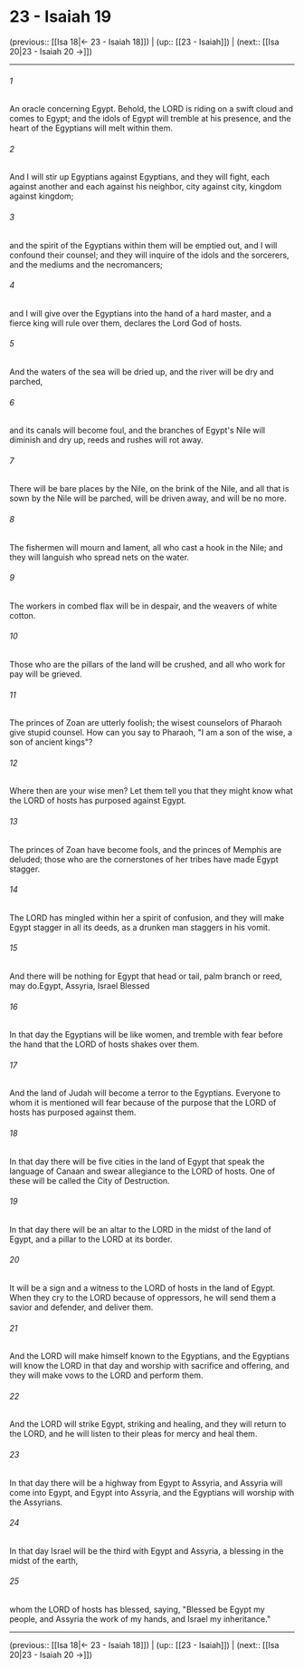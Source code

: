 # 23 - Isaiah 19

(previous:: [[Isa 18|← 23 - Isaiah 18]]) | (up:: [[23 - Isaiah]]) | (next:: [[Isa 20|23 - Isaiah 20 →]])

***


###### 1 
An oracle concerning Egypt. Behold, the LORD is riding on a swift cloud and comes to Egypt; and the idols of Egypt will tremble at his presence, and the heart of the Egyptians will melt within them. 

###### 2 
And I will stir up Egyptians against Egyptians, and they will fight, each against another and each against his neighbor, city against city, kingdom against kingdom; 

###### 3 
and the spirit of the Egyptians within them will be emptied out, and I will confound their counsel; and they will inquire of the idols and the sorcerers, and the mediums and the necromancers; 

###### 4 
and I will give over the Egyptians into the hand of a hard master, and a fierce king will rule over them, declares the Lord God of hosts. 

###### 5 
And the waters of the sea will be dried up, and the river will be dry and parched, 

###### 6 
and its canals will become foul, and the branches of Egypt's Nile will diminish and dry up, reeds and rushes will rot away. 

###### 7 
There will be bare places by the Nile, on the brink of the Nile, and all that is sown by the Nile will be parched, will be driven away, and will be no more. 

###### 8 
The fishermen will mourn and lament, all who cast a hook in the Nile; and they will languish who spread nets on the water. 

###### 9 
The workers in combed flax will be in despair, and the weavers of white cotton. 

###### 10 
Those who are the pillars of the land will be crushed, and all who work for pay will be grieved. 

###### 11 
The princes of Zoan are utterly foolish; the wisest counselors of Pharaoh give stupid counsel. How can you say to Pharaoh, "I am a son of the wise, a son of ancient kings"? 

###### 12 
Where then are your wise men? Let them tell you that they might know what the LORD of hosts has purposed against Egypt. 

###### 13 
The princes of Zoan have become fools, and the princes of Memphis are deluded; those who are the cornerstones of her tribes have made Egypt stagger. 

###### 14 
The LORD has mingled within her a spirit of confusion, and they will make Egypt stagger in all its deeds, as a drunken man staggers in his vomit. 

###### 15 
And there will be nothing for Egypt that head or tail, palm branch or reed, may do.Egypt, Assyria, Israel Blessed 

###### 16 
In that day the Egyptians will be like women, and tremble with fear before the hand that the LORD of hosts shakes over them. 

###### 17 
And the land of Judah will become a terror to the Egyptians. Everyone to whom it is mentioned will fear because of the purpose that the LORD of hosts has purposed against them. 

###### 18 
In that day there will be five cities in the land of Egypt that speak the language of Canaan and swear allegiance to the LORD of hosts. One of these will be called the City of Destruction. 

###### 19 
In that day there will be an altar to the LORD in the midst of the land of Egypt, and a pillar to the LORD at its border. 

###### 20 
It will be a sign and a witness to the LORD of hosts in the land of Egypt. When they cry to the LORD because of oppressors, he will send them a savior and defender, and deliver them. 

###### 21 
And the LORD will make himself known to the Egyptians, and the Egyptians will know the LORD in that day and worship with sacrifice and offering, and they will make vows to the LORD and perform them. 

###### 22 
And the LORD will strike Egypt, striking and healing, and they will return to the LORD, and he will listen to their pleas for mercy and heal them. 

###### 23 
In that day there will be a highway from Egypt to Assyria, and Assyria will come into Egypt, and Egypt into Assyria, and the Egyptians will worship with the Assyrians. 

###### 24 
In that day Israel will be the third with Egypt and Assyria, a blessing in the midst of the earth, 

###### 25 
whom the LORD of hosts has blessed, saying, "Blessed be Egypt my people, and Assyria the work of my hands, and Israel my inheritance."

***

(previous:: [[Isa 18|← 23 - Isaiah 18]]) | (up:: [[23 - Isaiah]]) | (next:: [[Isa 20|23 - Isaiah 20 →]])
